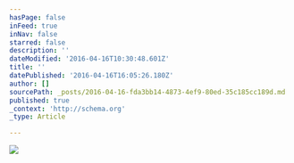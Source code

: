 ```yaml
---
hasPage: false
inFeed: true
inNav: false
starred: false
description: ''
dateModified: '2016-04-16T10:30:48.601Z'
title: ''
datePublished: '2016-04-16T16:05:26.180Z'
author: []
sourcePath: _posts/2016-04-16-fda3bb14-4873-4ef9-80ed-35c185cc189d.md
published: true
_context: 'http://schema.org'
_type: Article

---
```

![](https://the-grid-user-content.s3-us-west-2.amazonaws.com/6ee5a79a-50a8-45ad-983a-dc9f425c4b8d.png)